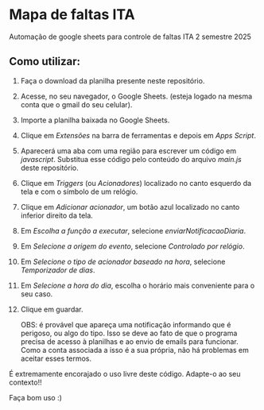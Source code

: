 # Mapa de faltas ITA

Automação de google sheets para controle de faltas ITA 2 semestre 2025

## Como utilizar:

1. Faça o download da planilha presente neste repositório.
2. Acesse, no seu navegador, o Google Sheets. (esteja logado na mesma conta que o gmail do seu celular).
3. Importe a planilha baixada no Google Sheets.
4. Clique em *Extensões* na barra de ferramentas e depois em *Apps Script*.
5. Aparecerá uma aba com uma região para escrever um código em *javascript*. Substitua esse código pelo conteúdo do arquivo *main.js* deste repositório.
6. Clique em *Triggers* (ou *Acionadores*) localizado no canto esquerdo da tela e com o símbolo de um relógio.
7. Clique em *Adicionar acionador*, um botão azul localizado no canto inferior direito da tela.
8. Em *Escolha a função a executar*, selecione *enviarNotificacaoDiaria*.
9. Em *Selecione a origem do evento*, selecione *Controlado por relógio*.
10. Em *Selecione o tipo de acionador baseado na hora*, selecione *Temporizador de dias*.
11. Em *Selecione a hora do dia*, escolha o horário mais conveniente para o seu caso.
12. Clique em guardar.

    OBS: é provável que apareça uma notificação informando que é perigoso, ou algo do tipo. Isso se deve ao fato de que o programa precisa de acesso à planilhas e ao envio de emails para funcionar. Como a conta associada a isso é a sua própria, não há problemas em aceitar esses termos.

É extremamente encorajado o uso livre deste código. Adapte-o ao seu contexto!!

Faça bom uso :)
